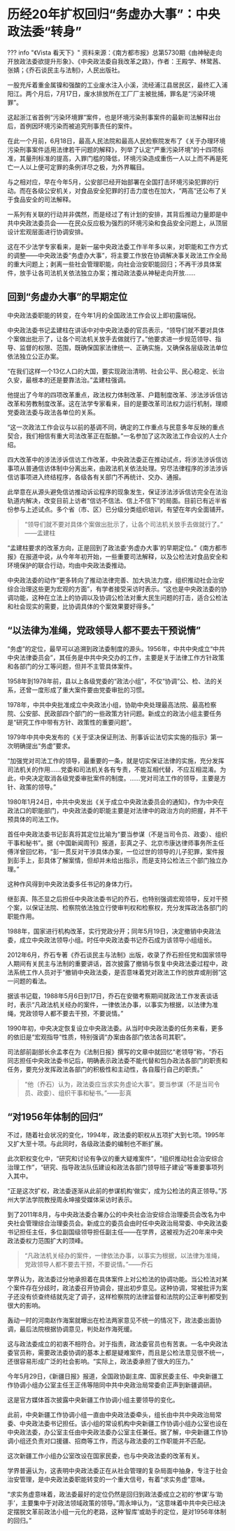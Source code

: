 # 


# 历经20年扩权回归“务虚办大事”：中央政法委“转身”

??? info "《Vista 看天下》"
    资料来源：《南方都市报》总第5730期《由神秘走向开放政法委欲提升形象》、《中央政法委自我改革之路》，作者：王殿学、林鹭茜、张婧；《乔石谈民主与法制》，人民出版社。

一股充斥着重金属镍和强酸的工业废水注入小溪，流经浦江县居民区，最终汇入浦阳江。两个月后，7月17日，废水排放所在工厂厂主被批捕，罪名是“污染环境罪”。

这起浙江省首例“污染环境罪”案件，也是环境污染刑事案件的最新司法解释出台后，首例因环境污染而被追究刑事责任的案件。

在此一个月前，6月18日，最高人民法院和最高人民检察院发布了《关于办理环境污染刑事案件适用法律若干问题的解释》，列举了认定“严重污染环境”的十四项标准，其量刑标准的提高，入罪门槛的降低，环境污染造成重伤一人以上而不再是死亡一人以上便可定罪的条例详尽之极，为外界瞩目。

与之相对应，早在今年5月，公安部已经开始部署在全国打击环境污染犯罪的行动。而在各级公安机关，对食品安全犯罪的打击力度也在加大，“两高”还公布了关于食品安全的司法解释。

一系列有关联的行动并非偶然，而是经过了有计划的安排，其背后推动力量即是中共中央政法委员会——在民众反应极为强烈的环境污染和食品安全问题上，从顶层设计宏观层面进行协调安排。

这在不少法学专家看来，是新一届中央政法委工作半年多以来，对职能和工作方式的调整——中央政法委“务虚办大事”，将主要工作放在协调解决事关政法工作全局的重大问题上；剥离一些社会管理职能，向社会治安职能回归；不再干涉具体案件，放手让各司法机关依法独立办案；推动政法委从神秘走向开放……

## 回到“务虚办大事”的早期定位

中央政法委职能的转变，在今年1月的全国政法工作会议上即初露端倪。

中央政法委书记孟建柱在讲话中对中央政法委的官员表示，“领导们就不要对具体个案做出批示了，让各个司法机关放手去做就行了。”他要求进一步规范领导、指导、监督的权限、范围，既确保国家法律统一、正确实施，又确保各层级政法单位依法独立公正办案。

“在我们这样一个13亿人口的大国，要实现政治清明、社会公平、民心稳定、长治久安，最根本的还是要靠法治。”孟建柱强调。

他提出了今年的四项改革重点，政法权力体制改革、户籍制度改革、涉法涉诉信访改革和劳教制度改革。这在法学专家看来，目的是要改革司法权力运行机制，理顺党委政法委与政法各单位的关系。

“这一次政法工作会议与以前的基调不同，确定的工作重点与民意多年反映的重点契合，我们相信有重大司法改革正在酝酿。”一名参加了这次政法工作会议的人士介绍。

四大改革中的涉法涉诉信访工作改革，中央政法委正在推动试点，将涉法涉诉信访事项从普通信访体制中分离出来，由政法机关依法处理。穷尽法律程序的涉法涉诉信访事项进入终结程序，各级各有关部门不再统计、交办、通报。

此举意在从源头避免信访推动诉讼程序的现象发生，保证涉法涉诉信访完全在法治轨道内解决，改变目前上访者“信访不信法、信上不信下”的局面。目前已有近半省份参与上述试点。多个省（市、区）已分级分类组织培训，有望在年内全面铺开。

> “领导们就不要对具体个案做出批示了，让各个司法机关放手去做就行了。” ——孟建柱

“孟建柱要求的改革方向，正是回到了政法委‘务虚办大事’的早期定位。”《南方都市报》在报道中说，从今年年初开始，一些重要司法解释，以及公检法对食品安全和环境保护的联合行动，均由中央政法委推动。

中央政法委的动作“更多转向了推动法律完善、加大执法力度，组织推动社会治安综合治理这些更为宏观的方面”，有学者接受采访时表示。“这也是中央政法委的协调功能，这种在立法上的协调以及协调公检法对重大民生问题的打击，适合公检法和社会现实的需要，比协调具体的个案效果要好得多。”

## “以法律为准绳，党政领导人都不要去干预说情”

“务虚”的定位，最早可以追溯到政法委制度的源头。1956年，中共中央成立“中共中央法律委员会”，其任务是中共中央交办的工作，主要是关于法律工作方针政策和各部门的分工等问题，但并不主管具体案件。

1958年到1978年前，县以上各级党委的“政法小组”，不仅“协调”公、检、法的关系，还曾一度形成了重大案件要由党委审批的习惯。

1978年，中共中央批准成立中央政法小组，协助中央处理最高法院、最高检察院、公安部、民政部四个部门的一些政策方针问题。新成立的政法小组主要任务是“研究工作中带有方针、政策性的重要问题”。

1979年中共中央发布的《关于坚决保证刑法、刑事诉讼法切实实施的指示》第一次明确提出“务虚”要求。

“加强党对司法工作的领导，最重要的一条，就是切实保证法律的实施，充分发挥司法机关的作用……党委和司法机关各有专责，不能互相代替，不应互相混淆。为此，中央决定取消各级党委审批案件的制度。……党对司法工作的领导，主要是方针、政策的领导。”

1980年1月24日，中共中央发出《关于成立中央政法委员会的通知》，作为中央在政法口的职能部门，中央政法委的职能主要是对法律中的政治方向的把握，并不干预具体的司法工作。

首任中央政法委书记彭真将其定位比喻为“要当参谋（不是当司令员、政委）、组织干事和秘书”。据《中国新闻周刊》报道，彭真之子、北京市康达律师事务所主任傅洋曾回忆称，“彭一贯反对干涉具体办案，一位过世的领导的儿子犯罪，案件报到彭手上，彭具体了解案情，但却并未给出指示，而是支持公检法三个部门独立办理。”

这种作风得到中央政法委多任书记的身体力行。

继彭真、陈丕显之后担任中央政法委书记的乔石，也特别强调宏观领导，反对干预个案，以保证法院、检察院依法独立行使审判权和检察权，充分发挥政法各部门的职能作用。

1988年，国家进行机构改革，实行党政分开；同年5月19日，决定撤销中央政法委，成立中央政法领导小组。时任中央政法委书记乔石成为该领导小组组长。

2012年6月，乔石专著《乔石谈民主与法制》出版，收录了乔石担任党和国家领导人期间有关民主与法制的重要讲话，首次披露了撤销与恢复中央政法委过程中，政法系统工作人员对于“撤销中央政法委，是否意味着党对政法工作的放弃或削弱”这一问题的看法。

据该书记载，1988年5月6日到17日，乔石在安徽考察期间就政法工作发表谈话时，表示“凡政法机关经办的案件，一律依法办事，以事实为根据，以法律为准绳，党政领导人都不要去干预，不要说情。”

1990年初，中央决定恢复设立中央政法委。从当时中央政法委的任务来看，更多的依旧是“宏观指导”性质，特别强调“办案由各部门依法各司其职”。

司法部前副部长佘孟孝在为《法制日报》撰写的文章中就回忆“老领导”称，“乔石同志担任中央政法委书记后，明确表示政法委不能代替和包办政法各部门的职责和任务，要充分发挥政法各部门的积极性和主动性，各自履行自己的职责。”


> “他（乔石）认为，政法委应当求实务虚论大事”。要当参谋（不是当司令员、政委）、组织干事和秘书。”——彭真

## “对1956年体制的回归”

不过，随着社会状况的变化，1994年，政法委的职权从五项扩大到七项。1995年又扩大至十项。与此同时，各级政法委的编制也不断扩展。

此次职权变化中，“研究和讨论有争议的重大疑难案件”，“组织推动社会治安综合治理工作”，“研究、指导政法队伍建设和政法各部门领导班子建设”等重要事项列入其中。

“正是这次扩权，政法委逐渐从此前的参谋机构‘做实’，成为公检法的真正领导。”苏州大学法学院教授周永坤接受媒体采访时表示。

到了2011年8月，与中央政法委合署办公的中央社会治安综合治理委员会改名为中央社会管理综合治理委员会。新成立的委员会由时任中央政治局常委、中央政法委书记担任主任，多位副国级领导担任副主任——在学界，这被视为近20年来中央政法委权力范围扩大的顶峰。


> “凡政法机关经办的案件，一律依法办事，以事实为根据，以法律为准绳，党政领导人都不要去干预，不要说情。”——乔石

学界认为，政法委过分地承担着在具体案件上对公检法的协调功能。当公检法对某个案件存在分歧时，政法委召开协调会，提出初步意见。这种协调，常被批评为案子还没有侦查终结就先定了调子，这样检察院的法律监督和法院的公正审判都受到很大的影响。

轰动一时的河南赵作海案就曝出在检法两家意见不统一的情况下，政法委出面协调，最后法院根据协调意见，判处赵作海死缓。

这与政法委成立的初衷不相符合。对于指责，政法委官员也有苦衷。一名中央政法委官员称，需要政法委协调的基本上都是疑难案件，而且是公检法意见很不统一，还很容易形成广泛的社会影响。“实际上，政法委承担了很大的压力。”

今年5月29日，《新疆日报》报道，全国政协副主席、国家民委主任、中央新疆工作协调小组办公室主任王正伟等陪同中共中央政治局常委俞正声到新疆调研。

这是官方媒体首次披露中央新疆工作协调小组主要领导的变化。

此前，中央新疆工作协调小组一直由中央政法委牵头，组长由中共中央政治局常委、中央政法委书记担任。该小组的常设机构中央新疆工作协调小组办公室也设在中央政法委，办公室主任由中央政法委办公室主任兼任。据了解，中央新疆工作协调小组还负责对口援疆、招商等工作，而这与政法委的工作职能并不匹配。

这次新疆工作小组办公室改设在国家民委，也与中央政法委的改革有关。

学界普遍认为，这表明中央政法委正在从社会管理的复杂局面中抽身，专注于社会治安管理，是中央政法委职能转变的一个重大信号，有着“求实务虚”意味。

“求实务虚意味着，政法委最好的定位仍然是回归到政法委成立之初的‘参谋’与‘助手’，主要集中于对政法领域政策的领导。”周永坤认为，“这意味着中共中央已经决定摆脱文革前政法小组一元化的老路，这种‘智库’或助手的定位，是对1956年体制的回归。”


